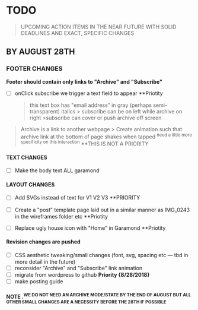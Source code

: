 # TODO
> UPCOMING ACTION ITEMS IN THE NEAR FUTURE WITH SOLID DEADLINES AND EXACT, SPECIFIC CHANGES 

## BY AUGUST 28TH
### FOOTER CHANGES

**Footer should contain only links to "Archive" and "Subscribe"**
- [ ] onClick subscribe we trigger a text field to appear **Priotity
  > this text box has "email address" in gray (perhaps semi-transparent) italics
                > subscribe can be on left while archive on right
                        >subscribe can cover or push archive off screen
                        
> Archive is a link to another webpage
      > Create animation such that archive link at the bottom of page shakes when tapped <sup>need a little more      specificity on  this interaction</sup> **THIS IS NOT A PRIORITY        

#### TEXT CHANGES
- [ ] Make the body text ALL garamond


#### LAYOUT CHANGES
- [ ] Add SVGs instead of text for V1 V2 V3 **PRIORITY 

- [ ] Create a "post" template page laid out in a similar manner as IMG_0243 in the wireframes folder etc **Priotity

- [ ] Replace ugly house icon with "Home" in Garamond **Priotity

#### Revision changes are pushed  
- [ ] CSS aesthetic tweaking/small changes (font, svg, spacing etc — tbd in more detail in the future)
- [ ] reconsider "Archive" and "Subscribe" link animation
- [ ] migrate from wordpress to github **Priority {8/28/2018}** 
- [ ] make posting guide 
    
 #### NOTE .<sup>WE DO NOT NEED AN ARCHIVE MODE/STATE BY THE END OF AUGUST BUT ALL OTHER SMALL CHANGES ARE A NECESSITY BEFORE THE 28TH IF POSSIBLE</sup>
